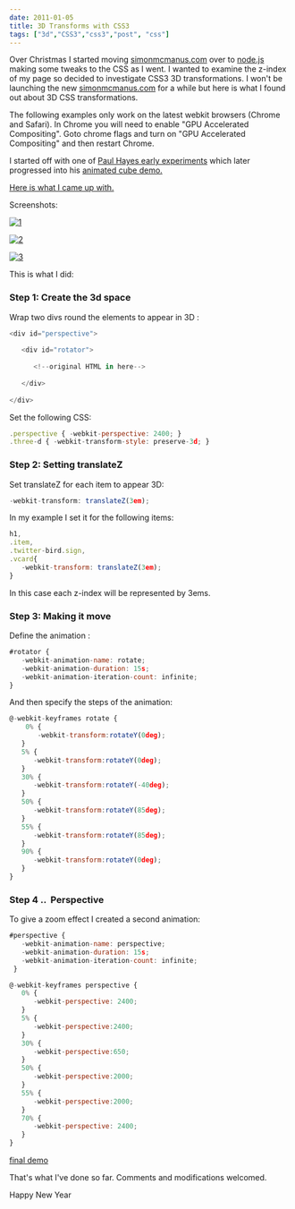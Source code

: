 ```yaml
---
date: 2011-01-05
title: 3D Transforms with CSS3
tags: ["3d","CSS3","css3","post", "css"]
---
```

Over Christmas I started moving [simonmcmanus.com](https://simonmcmanus.com "Simon McManus homepage") over to [node.js](http://nodejs.org/) making some tweaks to the CSS as I went. I wanted to examine the z-index of my page so decided to investigate CSS3 3D transformations. I won't be launching the new [simonmcmanus.com](https://simonmcmanus.com) for a while but here is what I found out about 3D CSS transformations.  
  
The following examples only work on the latest webkit browsers (Chrome and Safari). In Chrome you will need to enable "GPU Accelerated Compositing". Goto chrome flags and turn on "GPU Accelerated Compositing" and then restart Chrome.  
  
I started off with one of [Paul Hayes early experiments](http://www.paulrhayes.com/experiments/perspective/) which later progressed into his [animated cube demo.](http://www.paulrhayes.com/2009-07/animated-css3-cube-interface-using-3d-transforms/)  
  
[Here is what I came up with.](https://simonmcmanus.com/stuff/css3/rotate/standalone/index.html)  
  
Screenshots:  
  
[![](https://simonmcmanus.files.wordpress.com/2011/01/1.png?w=300 "1")](https://simonmcmanus.files.wordpress.com/2011/01/1.png)  
  
[![](https://simonmcmanus.files.wordpress.com/2011/01/2.png?w=300 "2")](https://simonmcmanus.files.wordpress.com/2011/01/2.png)  
  
[![](https://simonmcmanus.files.wordpress.com/2011/01/3.png?w=300 "3")](https://simonmcmanus.files.wordpress.com/2011/01/3.png)  
  
This is what I did:  

### Step 1: Create the 3d space

  
Wrap two divs round the elements to appear in 3D :  
```js
<div id="perspective">
  
   <div id="rotator">
  
      <!--original HTML in here-->
  
   </div>
  
</div>
```
  
Set the following CSS:  
```js
.perspective { -webkit-perspective: 2400; }
.three-d { -webkit-transform-style: preserve-3d; }
```
  

### Step 2: Setting translateZ

  
Set translateZ for each item to appear 3D:  
```js
-webkit-transform: translateZ(3em);
```
  
In my example I set it for the following items:  
```js
h1,
.item,
.twitter-bird.sign,
.vcard{
   -webkit-transform: translateZ(3em); 
}
```
  
In this case each z-index will be represented by 3ems.  

### Step 3: Making it move

  
Define the animation :  
```js
#rotator {
   -webkit-animation-name: rotate;
   -webkit-animation-duration: 15s; 
   -webkit-animation-iteration-count: infinite;
}
```
  
And then specify the steps of the animation:  
```js
@-webkit-keyframes rotate {
    0% {
       -webkit-transform:rotateY(0deg); 
   }
   5% {
      -webkit-transform:rotateY(0deg);
   }
   30% {
      -webkit-transform:rotateY(-40deg);
   }
   50% {
      -webkit-transform:rotateY(85deg);
   }
   55% {
      -webkit-transform:rotateY(85deg);
   }
   90% {
      -webkit-transform:rotateY(0deg);
   } 
}
```


### Step 4 ..  Perspective

  
To give a zoom effect I created a second animation:  
```js
#perspective { 
   -webkit-animation-name: perspective;
   -webkit-animation-duration: 15s;
   -webkit-animation-iteration-count: infinite;
 }
```
  
```js
@-webkit-keyframes perspective {
   0% {
      -webkit-perspective: 2400;
   }
   5% {
      -webkit-perspective:2400;
   }
   30% {
      -webkit-perspective:650;
   }
   50% {
      -webkit-perspective:2000;
   }
   55% {
      -webkit-perspective:2000;
   }
   70% {
      -webkit-perspective: 2400;
   }  
}
```
  
[final demo](https://simonmcmanus.com/stuff/css3/rotate/standalone/index.html "final demo")  
  
That's what I've done so far. Comments and modifications welcomed.  
  
Happy New Year

        